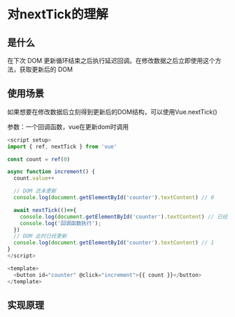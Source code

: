 # 对nextTick的理解

## 是什么
在下次 DOM 更新循环结束之后执行延迟回调。在修改数据之后立即使用这个方法，获取更新后的 DOM

## 使用场景
如果想要在修改数据后立刻得到更新后的DOM结构，可以使用Vue.nextTick()

参数：一个回调函数，vue在更新dom时调用

```ts
<script setup>
import { ref, nextTick } from 'vue'

const count = ref(0)

async function increment() {
  count.value++

  // DOM 还未更新
  console.log(document.getElementById('counter').textContent) // 0

  await nextTick(()=>{
    console.log(document.getElementById('counter').textContent) // 已经是最新的dom
    console.log('回调函数执行');
  })
  // DOM 此时已经更新
  console.log(document.getElementById('counter').textContent) // 1
}
</script>

<template>
  <button id="counter" @click="increment">{{ count }}</button>
</template>
```
## 实现原理
